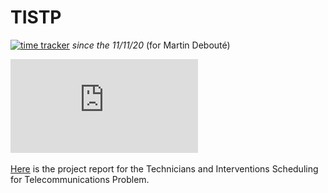 # TISTP
[![time tracker](https://wakatime.com/badge/github/mdeboute/tistp_optim.svg)](https://wakatime.com/badge/github/mdeboute/tistp_optim) *since the 11/11/20* (for Martin Debouté)

![hustlin_erd](https://github.com/mdeboute/tistp_optim/blob/master/TISTP.pdf)


[Here](https://www.overleaf.com/read/ydjtdmxyygkn) is the project report for the Technicians and Interventions Scheduling for Telecommunications Problem.

